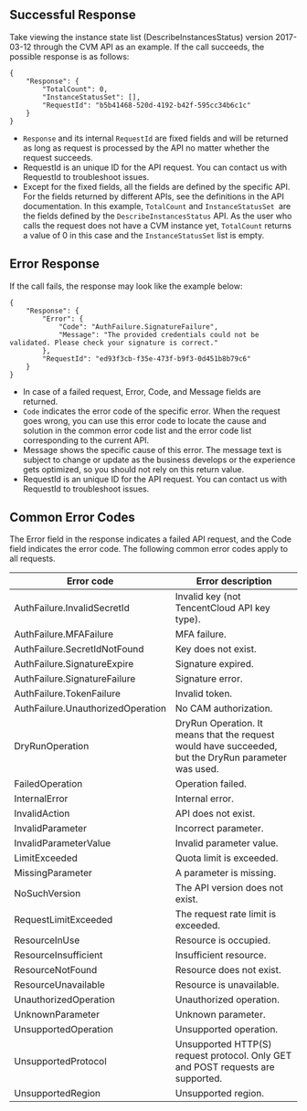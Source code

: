 ## Successful Response

Take viewing the instance state list (DescribeInstancesStatus) version 2017-03-12 through the CVM API as an example. If the call succeeds, the possible response is as follows:

    {
        "Response": {
            "TotalCount": 0,
            "InstanceStatusSet": [],
            "RequestId": "b5b41468-520d-4192-b42f-595cc34b6c1c"
        }
    }

* `Response` and its internal `RequestId` are fixed fields and will be returned as long as request is processed by the API no matter whether the request succeeds.
* RequestId is an unique ID for the API request. You can contact us with RequestId to troubleshoot issues. 
* Except for the fixed fields, all the fields are defined by the specific API. For the fields returned by different APIs, see the definitions in the API documentation. In this example, `TotalCount` and `InstanceStatusSet `are the fields defined by the `DescribeInstancesStatus` API. As the user who calls the request does not have a CVM instance yet, `TotalCount` returns a value of 0 in this case and the `InstanceStatusSet` list is empty.

## Error Response

If the call fails, the response may look like the example below:

    {
        "Response": {
            "Error": {
                "Code": "AuthFailure.SignatureFailure",
                "Message": "The provided credentials could not be validated. Please check your signature is correct."
            },
            "RequestId": "ed93f3cb-f35e-473f-b9f3-0d451b8b79c6"
        }
    }

* In case of a failed request, Error, Code, and Message fields are returned.
* `Code` indicates the error code of the specific error. When the request goes wrong, you can use this error code to locate the cause and solution in the common error code list and the error code list corresponding to the current API.
* Message shows the specific cause of this error. The message text is subject to change or update as the business develops or the experience gets optimized, so you should not rely on this return value.
* RequestId is an unique ID for the API request. You can contact us with RequestId to troubleshoot issues. 


## Common Error Codes


The Error field in the response indicates a failed API request, and the Code field indicates the error code. The following common error codes apply to all requests.


| Error code | Error description |
|----------|----------|
| AuthFailure.InvalidSecretId | Invalid key (not TencentCloud API key type). |
| AuthFailure.MFAFailure | MFA failure. |
| AuthFailure.SecretIdNotFound | Key does not exist. |
| AuthFailure.SignatureExpire | Signature expired. |
| AuthFailure.SignatureFailure | Signature error. |
| AuthFailure.TokenFailure | Invalid token. |
| AuthFailure.UnauthorizedOperation | No CAM authorization. |
| DryRunOperation | DryRun Operation. It means that the request would have succeeded, but the DryRun parameter was used. |
| FailedOperation | Operation failed. |
| InternalError | Internal error. |
| InvalidAction | API does not exist. |
| InvalidParameter | Incorrect parameter. |
| InvalidParameterValue | Invalid parameter value. |
| LimitExceeded | Quota limit is exceeded. |
| MissingParameter | A parameter is missing. |
| NoSuchVersion | The API version does not exist. |
| RequestLimitExceeded | The request rate limit is exceeded. |
| ResourceInUse | Resource is occupied. |
| ResourceInsufficient | Insufficient resource. |
| ResourceNotFound | Resource does not exist. |
| ResourceUnavailable | Resource is unavailable. |
| UnauthorizedOperation | Unauthorized operation. |
| UnknownParameter | Unknown parameter. |
| UnsupportedOperation | Unsupported operation. |
| UnsupportedProtocol | Unsupported HTTP(S) request protocol. Only GET and POST requests are supported. |
| UnsupportedRegion | Unsupported region. |
